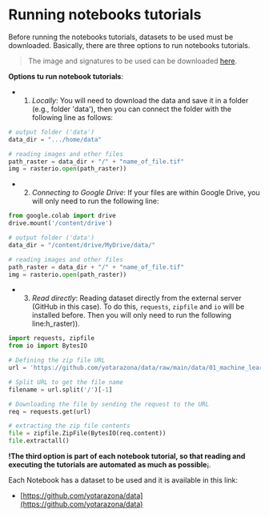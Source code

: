 <!-- #region -->
# Running notebooks tutorials

Before running the notebooks tutorials, datasets to be used must be downloaded. Basically, there are three options to run notebooks tutorials. 
<!-- #region -->

> The image and signatures to be used can be downloaded [here](https://drive.google.com/drive/folders/193RhNpACu9THcOZu8OzMh-btnFCOgHrU?usp=sharing).

**Options tu run notebook tutorials**:

- 1) *Locally*: You will need to download the data and save it in a folder (e.g., folder 'data'), then you can connect the folder with the following line as follows:
 
```python
# output folder ('data')
data_dir = ".../home/data"

# reading images and other files
path_raster = data_dir + "/" + "name_of_file.tif"
img = rasterio.open(path_raster))
```

- 2) *Connecting to Google Drive*: If your files are within Google Drive, you will only need to run the following line:

```python
from google.colab import drive
drive.mount('/content/drive')

# output folder ('data')
data_dir = "/content/drive/MyDrive/data/"

# reading images and other files
path_raster = data_dir + "/" + "name_of_file.tif"
img = rasterio.open(path_raster))
```

- 3) *Read directly*: Reading dataset directly from the external server (GitHub in this case). To do this, ```requests```, ```zipfile``` and ```io``` will be installed before. Then you will only need to run the following line:h_raster)).

```python
import requests, zipfile
from io import BytesIO

# Defining the zip file URL
url = 'https://github.com/yotarazona/data/raw/main/data/01_machine_learning.zip'

# Split URL to get the file name
filename = url.split('/')[-1]

# Downloading the file by sending the request to the URL
req = requests.get(url)

# extracting the zip file contents
file = zipfile.ZipFile(BytesIO(req.content))
file.extractall()
```

**!The third option is part of each notebook tutorial, so that reading and executing the tutorials are automated as much as possible**¡.

Each Notebook has a dataset to be used and it is available in this link:
- [https://github.com/yotarazona/data](https://github.com/yotarazona/data)